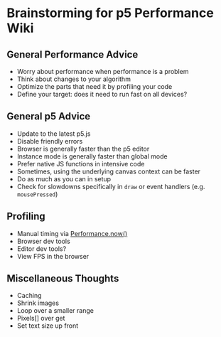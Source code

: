 # Brainstorming for p5 Performance Wiki

## General Performance Advice

- Worry about performance when performance is a problem
- Think about changes to your algorithm
- Optimize the parts that need it by profiling your code
- Define your target: does it need to run fast on all devices?

## General p5 Advice

- Update to the latest p5.js
- Disable friendly errors
- Browser is generally faster than the p5 editor
- Instance mode is generally faster than global mode
- Prefer native JS functions in intensive code
- Sometimes, using the underlying canvas context can be faster
- Do as much as you can in setup
- Check for slowdowns specifically in `draw` or event handlers (e.g. `mousePressed`)

## Profiling

- Manual timing via [Performance.now()](https://developer.mozilla.org/en-US/docs/Web/API/Performance/now)
- Browser dev tools
- Editor dev tools?
- View FPS in the browser

## Miscellaneous Thoughts

- Caching
- Shrink images
- Loop over a smaller range
- Pixels[] over get
- Set text size up front
